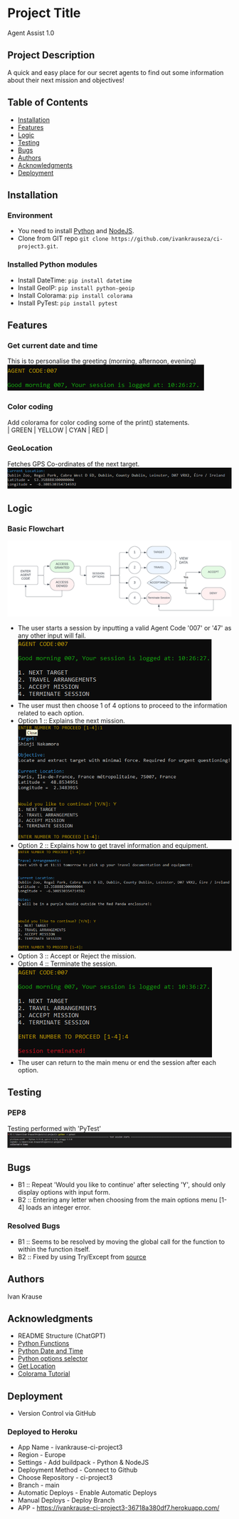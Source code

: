 # Project Title
Agent Assist 1.0 


## Project Description
A quick and easy place for our secret agents to find out some information about their next mission and objectives! 


## Table of Contents

- [Installation](#installation)
- [Features](#features)
- [Logic](#logic)
- [Testing](#testing)
- [Bugs](#bugs)
- [Authors](#authors)
- [Acknowledgments](#acknowledgments)
- [Deployment](#deployment)


## Installation
### Environment
- You need to install [Python](https://www.python.org/downloads/) and [NodeJS](https://nodejs.org/en/download).  
- Clone from GIT repo `git clone https://github.com/ivankrauseza/ci-project3.git`.


### Installed Python modules
- Install DateTime:  `pip install datetime` 
- Install GeoIP:  `pip install python-geoip` 
- Install Colorama:  `pip install colorama` 
- Install PyTest:  `pip install pytest` 

## Features
### Get current date and time
This is to personalise the greeting (morning, afternoon, evening)  
![Greeting](/images/greeting.png)  

### Color coding
Add colorama for color coding some of the print() statements.  
| GREEN | YELLOW | CYAN | RED |

### GeoLocation
Fetches GPS Co-ordinates of the next target.  
![Location](/images/location.png)  

## Logic
### Basic Flowchart  
![Flowchart](/images/Flowcharts.png)  
- The user starts a session by inputting a valid Agent Code '007' or '47' as any other input will fail.  
![step 1](/images/step1.png)  
- The user must then choose 1 of 4 options to proceed to the information related to each option.
- Option 1 :: Explains the next mission.  
![step 2](/images/step2.png)  
- Option 2 :: Explains how to get travel information and equipment.  
![step 3](/images/step3.png)  
- Option 3 :: Accept or Reject the mission.
- Option 4 :: Terminate the session.  
![step 5](/images/step5.png)  
- The user can return to the main menu or end the session after each option.

## Testing
### PEP8
Testing performed with 'PyTest'  
![PYTEST](/images/pytest.png)  

## Bugs
- B1 :: Repeat 'Would you like to continue' after selecting 'Y', should only display options with input form.
- B2 :: Entering any letter when choosing from the main options menu [1-4] loads an integer error.

### Resolved Bugs
- B1 :: Seems to be resolved by moving the global call for the function to within the function itself.
- B2 :: Fixed by using Try/Except from [source](https://www.includehelp.com/python/asking-the-user-for-integer-input-in-python-limit-the-user-to-input-only-integer-value.aspx)


## Authors
<bold>Ivan Krause</bold>

## Acknowledgments
- README Structure (ChatGPT)
- [Python Functions](https://www.w3schools.com/python/python_functions.asp)
- [Python Date and Time](https://www.geeksforgeeks.org/get-current-date-and-time-using-python/)
- [Python options selector](https://bobbyhadz.com/blog/python-select-option-input)
- [Get Location](https://pythonhosted.org/python-geoip/)
- [Colorama Tutorial](https://www.youtube.com/watch?v=u51Zjlnui4Y)

## Deployment
- Version Control via GitHub

### Deployed to Heroku
- App Name - ivankrause-ci-project3
- Region - Europe
- Settings - Add buildpack - Python & NodeJS
- Deployment Method - Connect to Github
- Choose Repository - ci-project3
- Branch - main
- Automatic Deploys - Enable Automatic Deploys
- Manual Deploys - Deploy Branch 
- APP - https://ivankrause-ci-project3-36718a380df7.herokuapp.com/